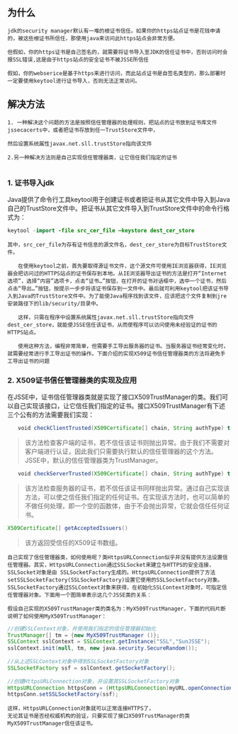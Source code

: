## 为什么

```
jdk的security manager默认有一堆的根证书信任。如果你的https站点证书是花钱申请的，被这些根证书所信任，那使用java来访问此https站点会非常方便。

但假如，你的https证书是自己签名的，就需要将证书导入至JDK的信任证书中，否则访问时会报SSL错误,这是由于https站点的安全证书不被JSSE所信任

假如，你的webserice是基于https来进行访问，而此站点证书是自签名类型的，那么部署时一定要使用keytool进行证书导入，否则无法正常访问。

```

## 解决方法

```
1. 一种解决这个问题的方法是按照信任管理器的处理规则，把站点的证书放到证书库文件jssecacerts中，或者把证书存放到任一TrustStore文件中，

然后设置系统属性javax.net.sll.trustStore指向该文件

2.另一种解决方法则是自己实现信任管理器类，让它信任我们指定的证书


```

### 1. 证书导入jdk

Java提供了命令行工具keytool用于创建证书或者把证书从其它文件中导入到Java自己的TrustStore文件中。把证书从其它文件导入到TrustStore文件中的命令行格式为： 
``` java
keytool -import -file src_cer_file –keystore dest_cer_store 
```
```　　
其中，src_cer_file为存有证书信息的源文件名，dest_cer_store为目标TrustStore文件。 

　　在使用keytool之前，首先要取得源证书文件，这个源文件可使用IE浏览器获得，IE浏览器会把访问过的HTTPS站点的证书保存到本地。从IE浏览器导出证书的方法是打开“Internet 选项”，选择“内容”选项卡，点击“证书…”按钮，在打开的证书对话框中，选中一个证书，然后点击“导出…”按钮，按提示一步步将该证书保存到一文件中。最后就可利用keytool把该证书导入到Java的TrustStore文件中。为了能使Java程序找到该文件，应该把这个文件复制到jre安装路径下的lib/security/目录中。 

　　这样，只需在程序中设置系统属性javax.net.sll.trustStore指向文件dest_cer_store，就能使JSSE信任该证书，从而使程序可以访问使用未经验证的证书的HTTPS站点。 

　　使用这种方法，编程非常简单，但需要手工导出服务器的证书。当服务器证书经常变化时，就需要经常进行手工导出证书的操作。下面介绍的实现X509证书信任管理器类的方法将避免手工导出证书的问题
```

### 2. X509证书信任管理器类的实现及应用

在JSSE中，证书信任管理器类就是实现了接口X509TrustManager的类。我们可以自己实现该接口，让它信任我们指定的证书。接口X509TrustManager有下述三个公有的方法需要我们实现： 
```java
　　void checkClientTrusted(X509Certificate[] chain, String authType) throws CertificateException 
```
> 该方法检查客户端的证书，若不信任该证书则抛出异常。由于我们不需要对客户端进行认证，因此我们只需要执行默认的信任管理器的这个方法。JSSE中，默认的信任管理器类为TrustManager。 

```java
　　void checkServerTrusted(X509Certificate[] chain, String authType) throws CertificateException 
```
> 该方法检查服务器的证书，若不信任该证书同样抛出异常。通过自己实现该方法，可以使之信任我们指定的任何证书。在实现该方法时，也可以简单的不做任何处理，即一个空的函数体，由于不会抛出异常，它就会信任任何证书。 

```java
X509Certificate[] getAcceptedIssuers() 
```
> 该方返回受信任的X509证书数组。 

```
自己实现了信任管理器类，如何使用呢？类HttpsURLConnection似乎并没有提供方法设置信任管理器。其实，HttpsURLConnection通过SSLSocket来建立与HTTPS的安全连接，SSLSocket对象是由 SSLSocketFactory生成的。HttpsURLConnection提供了方法 setSSLSocketFactory(SSLSocketFactory)设置它使用的SSLSocketFactory对象。 SSLSocketFactory通过SSLContext对象来获得，在初始化SSLContext对象时，可指定信任管理器对象。下面用一个图简单表示这几个JSSE类的关系： 

假设自己实现的X509TrustManager类的类名为：MyX509TrustManager，下面的代码片断说明了如何使用MyX509TrustManager： 

```

``` java  
//创建SSLContext对象，并使用我们指定的信任管理器初始化  
TrustManager[] tm = {new MyX509TrustManager ()};  
SSLContext sslContext = SSLContext.getInstance("SSL","SunJSSE");  
sslContext.init(null, tm, new java.security.SecureRandom());  
  
//从上述SSLContext对象中得到SSLSocketFactory对象  
SSLSocketFactory ssf = sslContext.getSocketFactory();  
  
//创建HttpsURLConnection对象，并设置其SSLSocketFactory对象  
HttpsURLConnection httpsConn = (HttpsURLConnection)myURL.openConnection();  
httpsConn.setSSLSocketFactory(ssf);  
```
```
这样，HttpsURLConnection对象就可以正常连接HTTPS了，
无论其证书是否经权威机构的验证，只要实现了接口X509TrustManager的类MyX509TrustManager信任该证书。 
```
